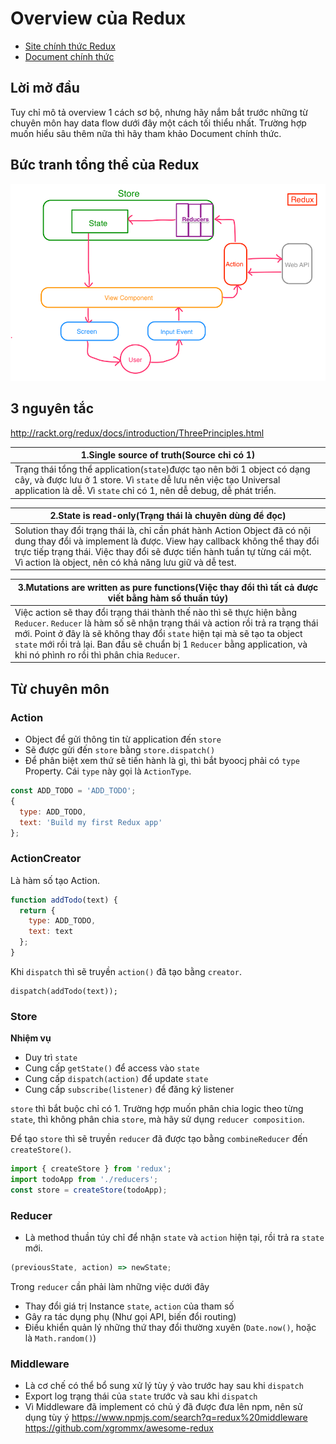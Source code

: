 # Overview của Redux

- [Site chính thức Redux](http://rackt.org/redux/index.html)
- [Document chính thức](http://redux.js.org/index.html)

## Lời mở đầu
Tuy chỉ mô tả overview 1 cách sơ bộ, nhưng hãy nắm bắt trước những từ chuyên môn hay data flow dưới đây một cách tối thiểu nhất. Trường hợp muốn hiểu sâu thêm nữa thì hãy tham khảo Document chính thức.

## Bức tranh tổng thể của Redux
![](./img/redux-view.png)

## 3 nguyên tắc
http://rackt.org/redux/docs/introduction/ThreePrinciples.html

|1.Single source of truth(Source chỉ có 1)|
|-|
|Trạng thái tổng thể application(`state`)được tạo nên bởi 1 object có dạng cây, và được lưu ở 1 store. Vì `state` dễ lưu nên việc tạo Universal application là dễ. Vì `state` chỉ có 1, nên dễ debug, dễ phát triển.|

|2.State is read-only(Trạng thái là chuyên dùng để đọc)|
|-|
|Solution thay đổi trạng thái là, chỉ cần phát hành Action Object đã có nội dung thay đổi và implement là được. View hay callback không thể thay đổi trực tiếp trạng thái. Việc thay đổi sẽ được tiến hành tuần tự từng cái một. Vì action là object, nên có khả năng lưu giữ và dễ test.|

|3.Mutations are written as pure functions(Việc thay đổi thì tất cả được viết bằng hàm số thuần túy)|
|-|
|Việc action sẽ thay đổi trạng thái thành thế nào thì sẽ thực hiện bằng `Reducer`. `Reducer` là hàm số sẽ nhận trạng thái và action rồi trả ra trạng thái mới. Point ở đây là sẽ không thay đổi `state` hiện tại mà sẽ tạo ta object `state` mới rồi trả lại. Ban đầu sẽ chuẩn bị 1 `Reducer` bằng application, và khi nó phình ro rồi thì phân chia `Reducer`.|

## Từ chuyên môn

### Action
- Object để gửi thông tin từ application đến `store`
- Sẽ được gửi đến `store` bằng `store.dispatch()`
- Để phân biệt xem thứ sẽ tiến hành là gì, thì bắt byoocj phải có `type` Property. Cái `type` này gọi là `ActionType`.

```js
const ADD_TODO = 'ADD_TODO';
{
  type: ADD_TODO,
  text: 'Build my first Redux app'
};
```

### ActionCreator
Là hàm số tạo Action.

```js
function addTodo(text) {
  return {
    type: ADD_TODO,
    text: text
  };
}
```

Khi `dispatch` thì sẽ truyền `action()` đã tạo bằng `creator`.

```
dispatch(addTodo(text));
```

### Store
**Nhiệm vụ**
- Duy trì `state`
- Cung cấp `getState()` để access vào `state`
- Cung cấp `dispatch(action)` để update `state`
- Cung cấp `subscribe(listener)` để đăng ký listener

`store` thì bắt buộc chỉ có 1. Trường hợp muốn phân chia logic theo từng `state`, thì không phân chia `store`, mà hãy sử dụng `reducer composition`.

Để tạo `store` thì sẽ truyền `reducer` đã được tạo bằng `combineReducer` đến `createStore()`.

```js
import { createStore } from 'redux';
import todoApp from './reducers';
const store = createStore(todoApp);
```

### Reducer
- Là method thuần túy chỉ để nhận `state` và `action` hiện tại, rồi trả ra `state` mới.
 
```js
(previousState, action) => newState;
```

Trong `reducer` cần phải làm những việc dưới đây
- Thay đổi giá trị Instance `state`, `action` của tham số
- Gây ra tác dụng phụ (Như gọi API, biến đổi routing)
- Điều khiển quản lý những thứ thay đổi thường xuyên (`Date.now()`, hoặc là `Math.random()`)

### Middleware
- Là cơ chế có thể bổ sung xử lý tùy ý vào trước hay sau khi `dispatch`
- Export log trạng thái của `state` trước và sau khi `dispatch`
- Vì Middleware đã implement có chủ ý  đã được đưa lên npm, nên sử dụng tùy ý  https://www.npmjs.com/search?q=redux%20middleware
https://github.com/xgrommx/awesome-redux
